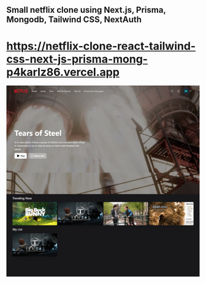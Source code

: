 ## Small netflix clone using Next.js, Prisma, Mongodb, Tailwind CSS, NextAuth

# https://netflix-clone-react-tailwind-css-next-js-prisma-mong-p4karlz86.vercel.app

![Image](./screencapture.png)
